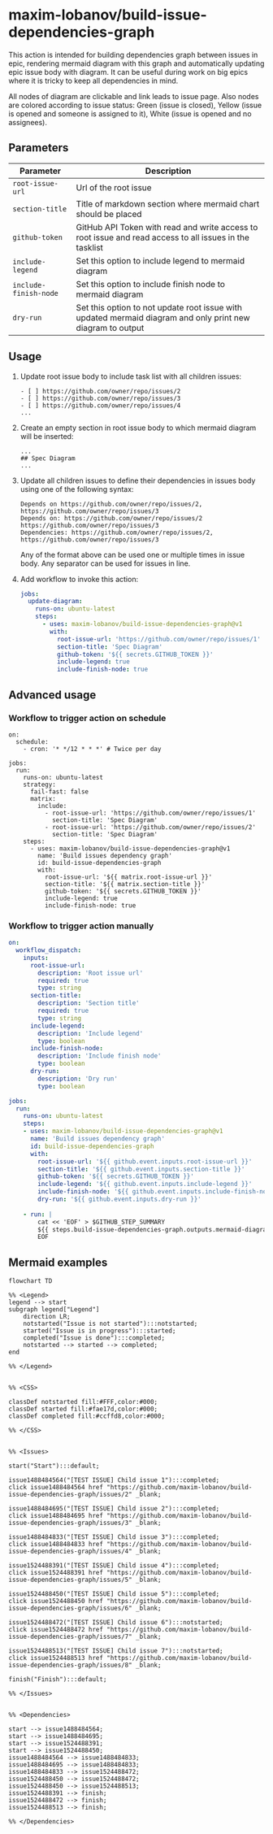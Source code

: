 # maxim-lobanov/build-issue-dependencies-graph

This action is intended for building dependencies graph between issues in epic, rendering mermaid diagram with this graph and automatically updating epic issue body with diagram.
It can be useful during work on big epics where it is tricky to keep all dependencies in mind.

All nodes of diagram are clickable and link leads to issue page. Also nodes are colored according to issue status: Green (issue is closed), Yellow (issue is opened and someone is assigned to it), White (issue is opened and no assignees). 

## Parameters
| Parameter | Description |
|-|-|
| `root-issue-url` | Url of the root issue |
| `section-title` | Title of markdown section where mermaid chart should be placed |
| `github-token` | GitHub API Token with read and write access to root issue and read access to all issues in the tasklist |
| `include-legend` | Set this option to include legend to mermaid diagram |
| `include-finish-node` | Set this option to include finish node to mermaid diagram |
| `dry-run` | Set this option to not update root issue with updated mermaid diagram and only print new diagram to output |

## Usage

1. Update root issue body to include task list with all children issues:
    ```
    - [ ] https://github.com/owner/repo/issues/2
    - [ ] https://github.com/owner/repo/issues/3
    - [ ] https://github.com/owner/repo/issues/4
    ...
    ```
2. Create an empty section in root issue body to which mermaid diagram will be inserted:
    ```
    ...
    ## Spec Diagram
    ...
    ```
3. Update all children issues to define their dependencies in issues body using one of the following syntax:
    ```
    Depends on https://github.com/owner/repo/issues/2, https://github.com/owner/repo/issues/3
    Depends on: https://github.com/owner/repo/issues/2 https://github.com/owner/repo/issues/3
    Dependencies: https://github.com/owner/repo/issues/2, https://github.com/owner/repo/issues/3
    ```
    Any of the format above can be used one or multiple times in issue body. Any separator can be used for issues in line.

4. Add workflow to invoke this action:
    ```yml
    jobs:
      update-diagram:
        runs-on: ubuntu-latest
        steps:
          - uses: maxim-lobanov/build-issue-dependencies-graph@v1
            with:
              root-issue-url: 'https://github.com/owner/repo/issues/1'
              section-title: 'Spec Diagram'
              github-token: '${{ secrets.GITHUB_TOKEN }}'
              include-legend: true
              include-finish-node: true
    ```

## Advanced usage

### Workflow to trigger action on schedule
```
on:
  schedule:
    - cron: '* */12 * * *' # Twice per day

jobs:
  run:
    runs-on: ubuntu-latest
    strategy:
      fail-fast: false
      matrix:
        include:
          - root-issue-url: 'https://github.com/owner/repo/issues/1'
            section-title: 'Spec Diagram'
          - root-issue-url: 'https://github.com/owner/repo/issues/2'
            section-title: 'Spec Diagram'
    steps:
      - uses: maxim-lobanov/build-issue-dependencies-graph@v1
        name: 'Build issues dependency graph'
        id: build-issue-dependencies-graph
        with:
          root-issue-url: '${{ matrix.root-issue-url }}'
          section-title: '${{ matrix.section-title }}'
          github-token: '${{ secrets.GITHUB_TOKEN }}'
          include-legend: true
          include-finish-node: true
```

### Workflow to trigger action manually
```yml
on:
  workflow_dispatch:
    inputs:
      root-issue-url:
        description: 'Root issue url'
        required: true
        type: string
      section-title:
        description: 'Section title'
        required: true
        type: string
      include-legend:
        description: 'Include legend'
        type: boolean
      include-finish-node:
        description: 'Include finish node'
        type: boolean
      dry-run: 
        description: 'Dry run'
        type: boolean

jobs:
  run:
    runs-on: ubuntu-latest
    steps:
    - uses: maxim-lobanov/build-issue-dependencies-graph@v1
      name: 'Build issues dependency graph'
      id: build-issue-dependencies-graph
      with:
        root-issue-url: '${{ github.event.inputs.root-issue-url }}'
        section-title: '${{ github.event.inputs.section-title }}'
        github-token: '${{ secrets.GITHUB_TOKEN }}'
        include-legend: '${{ github.event.inputs.include-legend }}'
        include-finish-node: '${{ github.event.inputs.include-finish-node }}'
        dry-run: '${{ github.event.inputs.dry-run }}'
    
    - run: |
        cat << 'EOF' > $GITHUB_STEP_SUMMARY
        ${{ steps.build-issue-dependencies-graph.outputs.mermaid-diagram }}
        EOF
```

## Mermaid examples

```mermaid
flowchart TD

%% <Legend>
legend --> start
subgraph legend["Legend"]
    direction LR;
    notstarted("Issue is not started"):::notstarted;
    started("Issue is in progress"):::started;
    completed("Issue is done"):::completed;
    notstarted --> started --> completed;
end

%% </Legend>


%% <CSS>

classDef notstarted fill:#FFF,color:#000;
classDef started fill:#fae17d,color:#000;
classDef completed fill:#ccffd8,color:#000;

%% </CSS>


%% <Issues>

start("Start"):::default;

issue1488484564("[TEST ISSUE] Child issue 1"):::completed;
click issue1488484564 href "https://github.com/maxim-lobanov/build-issue-dependencies-graph/issues/2" _blank;

issue1488484695("[TEST ISSUE] Child issue 2"):::completed;
click issue1488484695 href "https://github.com/maxim-lobanov/build-issue-dependencies-graph/issues/3" _blank;

issue1488484833("[TEST ISSUE] Child issue 3"):::completed;
click issue1488484833 href "https://github.com/maxim-lobanov/build-issue-dependencies-graph/issues/4" _blank;

issue1524488391("[TEST ISSUE] Child issue 4"):::completed;
click issue1524488391 href "https://github.com/maxim-lobanov/build-issue-dependencies-graph/issues/5" _blank;

issue1524488450("[TEST ISSUE] Child issue 5"):::completed;
click issue1524488450 href "https://github.com/maxim-lobanov/build-issue-dependencies-graph/issues/6" _blank;

issue1524488472("[TEST ISSUE] Child issue 6"):::notstarted;
click issue1524488472 href "https://github.com/maxim-lobanov/build-issue-dependencies-graph/issues/7" _blank;

issue1524488513("[TEST ISSUE] Child issue 7"):::notstarted;
click issue1524488513 href "https://github.com/maxim-lobanov/build-issue-dependencies-graph/issues/8" _blank;

finish("Finish"):::default;

%% </Issues>


%% <Dependencies>

start --> issue1488484564;
start --> issue1488484695;
start --> issue1524488391;
start --> issue1524488450;
issue1488484564 --> issue1488484833;
issue1488484695 --> issue1488484833;
issue1488484833 --> issue1524488472;
issue1524488450 --> issue1524488472;
issue1524488450 --> issue1524488513;
issue1524488391 --> finish;
issue1524488472 --> finish;
issue1524488513 --> finish;

%% </Dependencies>

```
